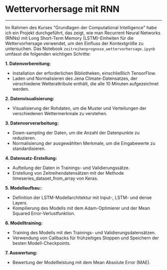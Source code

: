 # Wettervorhersage mit RNN
---
Im Rahmen des Kurses "Grundlagen der Computational Intelligence" habe ich ein Projekt durchgeführt, das zeigt, wie man Recurrent Neural Networks (RNNs) mit Long Short-Term Memory (LSTM)-Einheiten für die Wettervorhersage verwendet, um den Einfluss der Kontextgröße zu untersuchen. Das Notebook `zeitreihenprognose_wettervorhersage.ipynb` umfasst die folgenden wichtigen Schritte:

**1. Datenvorbereitung:**
- Installation der erforderlichen Bibliotheken, einschließlich TensorFlow.
- Laden und Normalisieren des Jena Climate-Datensatzes, der verschiedene Wetterattribute enthält, die alle 10 Minuten aufgezeichnet werden.

**2. Datenvisualisierung:**
- Visualisierung der Rohdaten, um die Muster und Verteilungen der verschiedenen Wettermerkmale zu verstehen.

**3. Datenvorverarbeitung:**
- Down-sampling der Daten, um die Anzahl der Datenpunkte zu reduzieren.
- Normalisierung der ausgewählten Merkmale, um die Eingabewerte zu standardisieren.

**4. Datensatz-Erstellung:**
- Aufteilung der Daten in Trainings- und Validierungssätze.
- Erstellung von Zeitreihendatensätzen mit der Methode timeseries_dataset_from_array von Keras.

**5. Modellaufbau:**:
- Definition der LSTM-Modellarchitektur mit Input-, LSTM- und dense Layers.
- Kompilierung des Modells mit dem Adam-Optimierer und der Mean Squared Error-Verlustfunktion.

**6. Modelltraining:**
- Training des Modells mit den Trainings- und Validierungsdatensätzen.
- Verwendung von Callbacks für frühzeitiges Stoppen und Speichern der besten Modell-Checkpoints.

**7. Auswertung:**
- Bewertung der Modellleistung mit dem Mean Absolute Error (MAE).
